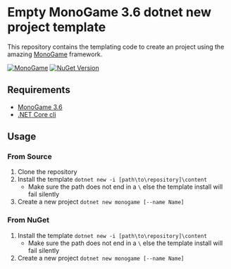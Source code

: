 # Empty MonoGame 3.6 dotnet new project template

This repository contains the templating code to create an project using the amazing [MonoGame](http://www.monogame.net/) framework.

[![MonoGame](https://img.shields.io/badge/WWW-monogame-blue.svg)](http://www.monogame.net/)
[![NuGet Version](http://img.shields.io/nuget/v/MonoGameTemplate.svg?style=flat)](https://www.nuget.org/packages/MonoGameTemplate/)

## Requirements
* [MonoGame 3.6](http://www.monogame.net/2017/03/01/monogame-3-6/)
* [.NET Core cli](https://www.microsoft.com/net/core#windowsvs2017)

## Usage
### From Source
1. Clone the repository
2. Install the template ```dotnet new -i [path\to\repository]\content```
    * Make sure the path does not end in a ```\``` else the template install will fail silently
3. Create a new project ```dotnet new monogame [--name Name]```

### From NuGet
1. Install the template ```dotnet new -i [path\to\repository]\content```
    * Make sure the path does not end in a ```\``` else the template install will fail silently
2. Create a new project ```dotnet new monogame [--name Name]```